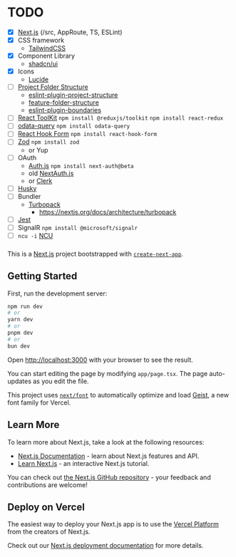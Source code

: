 # TODO

- [x] [Next.js](https://nextjs.org/) (/src, AppRoute, TS, ESLint)
- [x] CSS framework
  - [TailwindCSS](https://tailwindcss.com/)
- [x] Component Library
  - [shadcn/ui](https://ui.shadcn.com/)
- [x] Icons
  - [Lucide](https://lucide.dev/)
- [ ] [Project Folder Structure](https://github.com/WebDevSimplified/parity-deals-clone/tree/feature-folder-structure)
  - [eslint-plugin-project-structure](https://github.com/Igorkowalski94/eslint-plugin-project-structure)
  - [feature-folder-structure](https://github.com/WebDevSimplified/parity-deals-clone/tree/feature-folder-structure)
  - [eslint-plugin-boundaries](https://github.com/javierbrea/eslint-plugin-boundaries)
- [ ] [React ToolKit](https://redux-toolkit.js.org/) `npm install @reduxjs/toolkit` `npm install react-redux`
- [ ] [odata-query]() `npm install odata-query`
- [ ] [React Hook Form](https://www.react-hook-form.com/) `npm install react-hook-form`
- [ ] [Zod](https://zod.dev/) `npm install zod`
  - or Yup
- [ ] OAuth
  - [Auth.js](https://authjs.dev/) `npm install next-auth@beta`
  - old [NextAuth.js](https://next-auth.js.org/)
  - or [Clerk](https://clerk.com/)
- [ ] [Husky](https://typicode.github.io/husky/)
- [ ] Bundler
  - [Turbopack](https://turbo.build/pack/docs) 
    * https://nextjs.org/docs/architecture/turbopack
- [ ] [Jest](https://jestjs.io/)
- [ ] SignalR `npm install @microsoft/signalr`
- [ ] `ncu -i` [NCU](https://www.npmjs.com/package/npm-check-updates)

###

This is a [Next.js](https://nextjs.org) project bootstrapped with [`create-next-app`](https://nextjs.org/docs/app/api-reference/cli/create-next-app).

## Getting Started

First, run the development server:

```bash
npm run dev
# or
yarn dev
# or
pnpm dev
# or
bun dev
```

Open [http://localhost:3000](http://localhost:3000) with your browser to see the result.

You can start editing the page by modifying `app/page.tsx`. The page auto-updates as you edit the file.

This project uses [`next/font`](https://nextjs.org/docs/app/building-your-application/optimizing/fonts) to automatically optimize and load [Geist](https://vercel.com/font), a new font family for Vercel.

## Learn More

To learn more about Next.js, take a look at the following resources:

- [Next.js Documentation](https://nextjs.org/docs) - learn about Next.js features and API.
- [Learn Next.js](https://nextjs.org/learn) - an interactive Next.js tutorial.

You can check out [the Next.js GitHub repository](https://github.com/vercel/next.js) - your feedback and contributions are welcome!

## Deploy on Vercel

The easiest way to deploy your Next.js app is to use the [Vercel Platform](https://vercel.com/new?utm_medium=default-template&filter=next.js&utm_source=create-next-app&utm_campaign=create-next-app-readme) from the creators of Next.js.

Check out our [Next.js deployment documentation](https://nextjs.org/docs/app/building-your-application/deploying) for more details.


